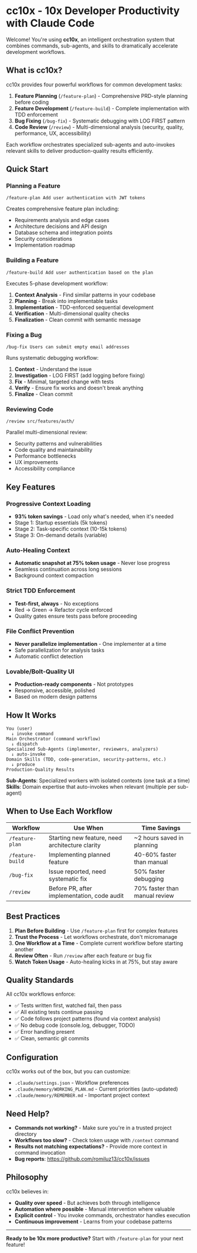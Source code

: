 # cc10x - 10x Developer Productivity with Claude Code

Welcome! You're using **cc10x**, an intelligent orchestration system that combines commands, sub-agents, and skills to dramatically accelerate development workflows.

## What is cc10x?

cc10x provides four powerful workflows for common development tasks:

1. **Feature Planning** (`/feature-plan`) - Comprehensive PRD-style planning before coding
2. **Feature Development** (`/feature-build`) - Complete implementation with TDD enforcement
3. **Bug Fixing** (`/bug-fix`) - Systematic debugging with LOG FIRST pattern
4. **Code Review** (`/review`) - Multi-dimensional analysis (security, quality, performance, UX, accessibility)

Each workflow orchestrates specialized sub-agents and auto-invokes relevant skills to deliver production-quality results efficiently.

## Quick Start

### Planning a Feature

```
/feature-plan Add user authentication with JWT tokens
```

Creates comprehensive feature plan including:
- Requirements analysis and edge cases
- Architecture decisions and API design
- Database schema and integration points
- Security considerations
- Implementation roadmap

### Building a Feature

```
/feature-build Add user authentication based on the plan
```

Executes 5-phase development workflow:
1. **Context Analysis** - Find similar patterns in your codebase
2. **Planning** - Break into implementable tasks
3. **Implementation** - TDD-enforced sequential development
4. **Verification** - Multi-dimensional quality checks
5. **Finalization** - Clean commit with semantic message

### Fixing a Bug

```
/bug-fix Users can submit empty email addresses
```

Runs systematic debugging workflow:
1. **Context** - Understand the issue
2. **Investigation** - LOG FIRST (add logging before fixing)
3. **Fix** - Minimal, targeted change with tests
4. **Verify** - Ensure fix works and doesn't break anything
5. **Finalize** - Clean commit

### Reviewing Code

```
/review src/features/auth/
```

Parallel multi-dimensional review:
- Security patterns and vulnerabilities
- Code quality and maintainability
- Performance bottlenecks
- UX improvements
- Accessibility compliance

## Key Features

### Progressive Context Loading
- **93% token savings** - Load only what's needed, when it's needed
- Stage 1: Startup essentials (5k tokens)
- Stage 2: Task-specific context (10-15k tokens)
- Stage 3: On-demand details (variable)

### Auto-Healing Context
- **Automatic snapshot at 75% token usage** - Never lose progress
- Seamless continuation across long sessions
- Background context compaction

### Strict TDD Enforcement
- **Test-first, always** - No exceptions
- Red → Green → Refactor cycle enforced
- Quality gates ensure tests pass before proceeding

### File Conflict Prevention
- **Never parallelize implementation** - One implementer at a time
- Safe parallelization for analysis tasks
- Automatic conflict detection

### Lovable/Bolt-Quality UI
- **Production-ready components** - Not prototypes
- Responsive, accessible, polished
- Based on modern design patterns

## How It Works

```
You (user)
  ↓ invoke command
Main Orchestrator (command workflow)
  ↓ dispatch
Specialized Sub-Agents (implementer, reviewers, analyzers)
  ↓ auto-invoke
Domain Skills (TDD, code-generation, security-patterns, etc.)
  ↓ produce
Production-Quality Results
```

**Sub-Agents**: Specialized workers with isolated contexts (one task at a time)
**Skills**: Domain expertise that auto-invokes when relevant (multiple per sub-agent)

## When to Use Each Workflow

| Workflow | Use When | Time Savings |
|----------|----------|--------------|
| `/feature-plan` | Starting new feature, need architecture clarity | ~2 hours saved in planning |
| `/feature-build` | Implementing planned feature | 40-60% faster than manual |
| `/bug-fix` | Issue reported, need systematic fix | 50% faster debugging |
| `/review` | Before PR, after implementation, code audit | 70% faster than manual review |

## Best Practices

1. **Plan Before Building** - Use `/feature-plan` first for complex features
2. **Trust the Process** - Let workflows orchestrate, don't micromanage
3. **One Workflow at a Time** - Complete current workflow before starting another
4. **Review Often** - Run `/review` after each feature or bug fix
5. **Watch Token Usage** - Auto-healing kicks in at 75%, but stay aware

## Quality Standards

All cc10x workflows enforce:
- ✅ Tests written first, watched fail, then pass
- ✅ All existing tests continue passing
- ✅ Code follows project patterns (found via context analysis)
- ✅ No debug code (console.log, debugger, TODO)
- ✅ Error handling present
- ✅ Clean, semantic git commits

## Configuration

cc10x works out of the box, but you can customize:
- `.claude/settings.json` - Workflow preferences
- `.claude/memory/WORKING_PLAN.md` - Current priorities (auto-updated)
- `.claude/memory/REMEMBER.md` - Important project context

## Need Help?

- **Commands not working?** - Make sure you're in a trusted project directory
- **Workflows too slow?** - Check token usage with `/context` command
- **Results not matching expectations?** - Provide more context in command invocation
- **Bug reports**: https://github.com/romiluz13/cc10x/issues

## Philosophy

cc10x believes in:
- **Quality over speed** - But achieves both through intelligence
- **Automation where possible** - Manual intervention where valuable
- **Explicit control** - You invoke commands, orchestrator handles execution
- **Continuous improvement** - Learns from your codebase patterns

---

**Ready to be 10x more productive?** Start with `/feature-plan` for your next feature!
